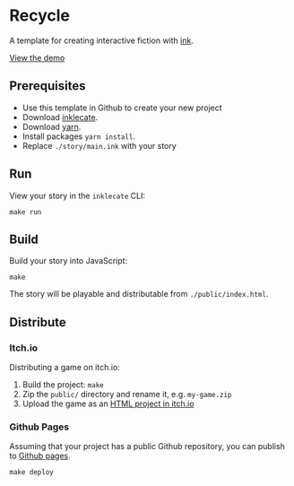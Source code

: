 # Recycle

A template for creating interactive fiction with [ink](https://github.com/inkle/ink).

[View the demo](https://mgmarlow.github.io/recycle/)

## Prerequisites

- Use this template in Github to create your new project
- Download [inklecate](https://github.com/inkle/ink/releases).
- Download [yarn](https://yarnpkg.com/).
- Install packages `yarn install`.
- Replace `./story/main.ink` with your story

## Run

View your story in the `inklecate` CLI:

```
make run
```

## Build

Build your story into JavaScript:

```
make
```

The story will be playable and distributable from `./public/index.html`.

## Distribute

### Itch.io

Distributing a game on itch.io:

1. Build the project: `make`
2. Zip the `public/` directory and rename it, e.g. `my-game.zip`
3. Upload the game as an [HTML project in itch.io](https://itch.io/docs/creators/html5)

### Github Pages

Assuming that your project has a public Github repository, you can publish to [Github pages](https://docs.github.com/en/github/working-with-github-pages/configuring-a-publishing-source-for-your-github-pages-site).

```
make deploy
```
